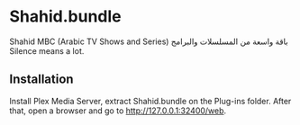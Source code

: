 # Shahid.bundle

Shahid MBC (Arabic TV Shows and Series) باقة واسعة من المسلسلات والبرامج
Silence means a lot.

## Installation

Install Plex Media Server, extract Shahid.bundle on the Plug-ins folder.
After that, open a browser and go to http://127.0.0.1:32400/web.

 


